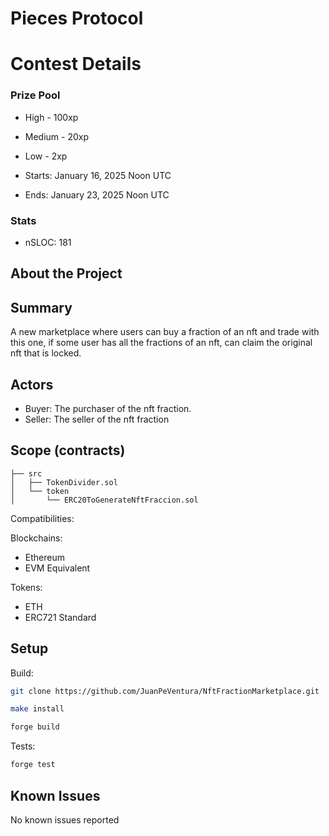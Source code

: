 # Pieces Protocol

# Contest Details

### Prize Pool

- High - 100xp
- Medium - 20xp
- Low - 2xp

- Starts: January 16, 2025 Noon UTC
- Ends: January 23, 2025 Noon UTC

### Stats

- nSLOC: 181

[//]: # "contest-details-open"

## About the Project

## Summary

A new marketplace where users can buy a fraction of an nft and trade with this one, if some user has all the fractions of an nft, can claim the original nft that is locked.

## Actors

- Buyer: The purchaser of the nft fraction.
- Seller: The seller of the nft fraction

[//]: # "contest-details-close"

## Scope (contracts)

```
├── src
│   ├── TokenDivider.sol
│   └── token
│       └── ERC20ToGenerateNftFraccion.sol
```

Compatibilities:

Blockchains:

- Ethereum
- EVM Equivalent

Tokens:

- ETH
- ERC721 Standard

[//]: # "scope-close"
[//]: # "getting-started-open"

## Setup

Build:

```bash
git clone https://github.com/JuanPeVentura/NftFractionMarketplace.git

make install

forge build
```

Tests:

```bash
forge test
```

[//]: # "getting-started-close"
[//]: # "known-issues-open"

## Known Issues

No known issues reported

[//]: # "known-issues-close"
